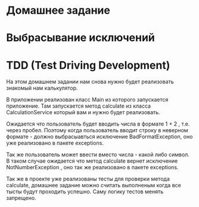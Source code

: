 # Домашнее задание
# Выбрасывание исключений
# TDD (Test Driving Development)

На этом домашнем задании нам снова нужно будет реализовать знакомый нам калькулятор. 

В приложении реализован класс Main из которого запускается приложение. Там запускается метод calculate из класса 
CalculationService который вам и нужно будет реализовать. 

Ожидается что пользователь будет вводить числа в формате 1 + 2 , т.е. через пробел. Поэтому когда пользователь 
вводит строку в неверном формате - должно выбрасыавться исключение BadFormatException, оно уже реализовано в пакете 
exceptions. 

Так же пользователь может ввести вместо числа - какой либо символ. В таком случае ожидается что метод calculate 
вернет исключение NotNumberException , оно так же реализовано в пакете exceptions. 

Так же в проекте уже реализованы тесты для проверки метода calculate, домашнее задание можно считать выполненым 
когда все тысты будут проходить успешно. Саму логику тестов менять запрещено. 

